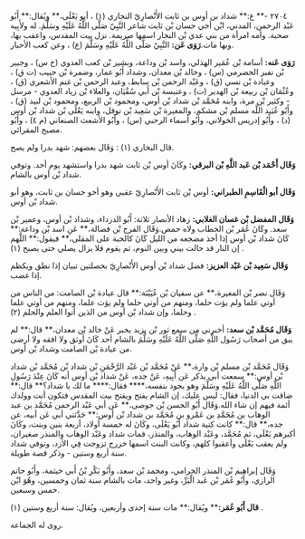 ٢٧٠٤ -** ع:** شداد بن أوس بن ثابت الأَنْصارِيّ النجاري (١) ، أيو يَعْلَى،** ويُقال:** أَبُو عَبْد الرحمن، المدني، ابْن أخي حسان بْن ثابت شاعر النَّبِيّ صَلَّى اللَّهُ عَلَيْهِ وسَلَّمَ. له ولأَبِيه صحبة. وأمه امرأة من بني عدي بْن النجار اسمها صريمة. نزل بيت المقدس، واعقب بها، وبها مات.**رَوَى عَن:** النَّبِيّ صَلَّى اللَّهُ عَلَيْهِ وسَلَّمَ (ع) ، وعن كعب الأحبار.

**رَوَى عَنه:** أسامة بْن عُمَير الهذلي، واسد بْن وداعة، وبشير بْن كعب العدوي (خ س) ، وجبير بْن نفير الحضرمي (س) ، وخالد بْن معدان، وشداد أَبُو عمار، وضمرة بْن حبيب (ت ق) ، وعبادة بْن نسي (ق) ، وعَبْد الرحمن بْن سابط، وعبد الرحمن بْن غنم الأشعري (ق) ، وعُثْمَان بْن ربيعة بْن الهدير (ت) ، وعنبسة بْن أَبي سُفْيَان، والعلاء بْن زياد العدوي - مرسل - وكثير بْن مرة، وابنه مُحَمَّد بْن شداد بْن أوس، ومحمود بْن الربيع، ومحمود بْن لبيد (ق) ، وأَبُو عُبَيد اللَّه مسلم بْن مشكم، والمغيرة بْن سَعِيد بْن نوفل، وابنه يَعْلَى بْن شداد بْن أوس (د) ، وأَبُو إدريس الخولاني، وأَبُو أسماء الرحبي (س) ، وأَبُو الأشعث الصنعاني (م ٤) ، وأَبُو مصبح المقرائي.

قال البخاري (١) : وَقَال بعضهم: شهد بدرا ولم يصح.

**وَقَال أَحْمَد بْن عَبد اللَّهِ بْن البرقي:** وكَانَ أوس بْن ثابت شهد بدرا واستشهد يوم أحد. وتوفي شداد بْن أوس بالشام.

**وَقَال أبو الْقَاسِمِ الطبراني:** أوس بْن ثابت الأَنْصارِيّ عقبي وهو أخو حسان بن ثابت، وهو أبو شداد بْن أوس.

**وَقَال المفضل بْن غسان الغلابي:** زهاد الأنصار ثلاثة: أَبُو الدرداء، وشداد بْن أوس، وعمير بْن سعد. وكَانَ عُمَر بْن الخطاب ولاه حمص.وَقَال الفرج بْن فضالة،** عَنِ اسد بْن وداعة:** كَانَ شداد بْن أوس إذا أخذ مضجعه من الليل كَانَ كالحبة على المقلى،** فيقول:** اللَّهم إن النار قد حالت بيني وبين النوم، ثم يقوم فلا يزال يصلي حتى يصبح (١) .

**وَقَال سَعِيد بْن عَبْد العزيز:** فضل شداد بْن أوس الأَنْصارِيّ بخصلتين تبيان إذا نطق ويكظم إذا غضب.

وَقَال نصر بْن المغيرة،** عن سفيان بْن عُيَيْنَة:** قال عبادة بْن الصامت: من الناس من أوتي علما ولم يؤت حلما، ومنهم من أوتي حلما ولم يؤت علما، ومنهم من أوتي علما وحلما، وإن شداد بْن أوس من الذين أتوا العلم والحلم (٢) .

**وَقَال مُحَمَّد بْن سعد:** أخبرني من سمع ثور بْن يزيد يخبر عَنْ خالد بْن معدان،** قال:** لم يبق من أصحاب رَسُول اللَّهِ صَلَّى اللَّهُ عَلَيْهِ وسَلَّمَ بالشام أحد كَانَ أوثق ولا افقه ولا أرضى من عبادة بْن الصامت وشداد بْن أوس.

وَقَال مُحَمَّد بْن مسلم بْن وارة،** عَنْ مُحَمَّد بْن عَبْد الرَّحْمَنِ بْن شداد بْن مُحَمَّد بْن شداد بْن أوس:** سمعت أبي يذكر عَن أَبِيهِ، عَنْ جده، عَنْ شداد بْن أوس أنه كَانَ عِنْدَ رَسُولِ اللَّهِ صَلَّى اللَّهُ عَلَيْهِ وسَلَّمَ وهو يجود بنفسه،**** فقال:**** ما لك يا شداد؟** قال:** ضاقت بي الدنيا، فقال: ليس عليك، إن الشام يفتح ويفتح بيت المقدس فتكون أنت وولدك أئمة فيهم إن شاء الله.وَقَال أَبُو الحسن بْن جوصى،** عَن أبي عَبْد الرحمن مُحَمَّد بن عبد الوهاب بن مُحَمَّدِ بن عَمْرو بن مُحَمَّد بن شداد بْن أوس:** حَدَّثني أبي عَن أبيه، عن جده،** قال:** كانت كنية شداد أَبُو يَعْلَى، وكَانَ له خمسة أولاد، أربعة بنين وبنت، وكَانَ أكبرهم يَعْلَى، ثم مُحَمَّد، وعَبْد الوهاب، والمنذر، فمات شداد وعَبْد الوهاب والمنذر صغيران، ولم يعقب يَعْلَى وأعقبوا كلهم، وكانت البنت اسمها خزرج تزوجت فِي الأزد، وتوفي شداد سنة أربع وستين - وذكر قصة طويلة.

وَقَال إبراهيم بْن المنذر الخرامي، ومحمد بْن سعد، وأَبُو بَكْرِ بْنُ أَبي خيثمة، وأَبُو حاتم الرازي، وأَبُو عُمَر بْن عَبد الْبَرِّ، وغير واحد، مات بالشام سنة ثمان وخمسين، وهُوَ ابْن خمس وسبعين.

**قال أَبُو عُمَر:**** ويُقال:** مات سنة إحدى وأربعين، ويُقال: سنة أربع وستين (١) .

روى له الجماعة.